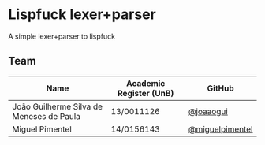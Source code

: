 # Lispfuck lexer+parser

A simple lexer+parser to lispfuck

## Team

| Name | Academic Register (UnB) | GitHub|
| --- | --- | --- |
| João Guilherme Silva de Meneses de Paula | 13/0011126 | [@joaaogui](https://github.com/joaaogui) |
| Miguel Pimentel | 14/0156143 | [@miguelpimentel](https://github.com/miguelpimentel) |
